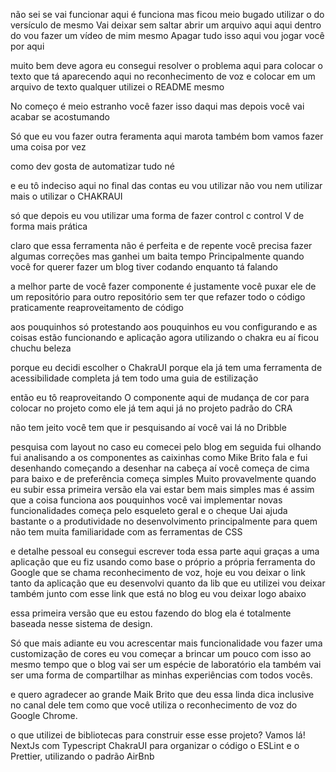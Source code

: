 não sei se vai funcionar aqui é funciona mas ficou meio bugado 
utilizar o do versículo de mesmo Vai deixar sem saltar abrir um arquivo aqui aqui dentro do vou fazer um vídeo 
de mim mesmo Apagar tudo isso aqui vou jogar você por aqui

muito bem deve agora eu consegui resolver o problema aqui para colocar o texto que tá aparecendo aqui no reconhecimento de voz e colocar em um arquivo de texto qualquer utilizei o README mesmo

No começo é meio estranho você fazer isso daqui mas depois você vai acabar se acostumando

Só que eu vou fazer outra feramenta aqui marota também bom vamos fazer uma coisa por vez

como dev gosta de automatizar tudo né

e eu tô indeciso aqui no final das contas eu vou utilizar não vou nem utilizar mais o utilizar o CHAKRAUI

só que depois eu vou utilizar uma forma de fazer control c control V de forma mais prática

claro que essa ferramenta não é perfeita e de repente você precisa fazer algumas correções mas ganhei um baita tempo Principalmente quando você for querer fazer um blog tiver codando enquanto tá falando

a melhor parte de você fazer componente é justamente você puxar ele de um repositório para outro repositório sem ter que refazer todo o código praticamente reaproveitamento de código

aos pouquinhos só protestando aos pouquinhos eu vou configurando e as coisas estão funcionando e aplicação agora utilizando o chakra eu aí ficou chuchu beleza

porque eu decidi escolher o ChakraUI porque ela já tem uma ferramenta de acessibilidade completa já tem todo uma guia de estilização

então eu tô reaproveitando O componente aqui de mudança de cor para colocar no projeto como ele já tem aqui já no projeto padrão do CRA

não tem jeito você tem que ir pesquisando aí você vai lá no Dribble

pesquisa com layout no caso eu comecei pelo blog em seguida fui olhando fui analisando a os componentes as caixinhas como Mike Brito fala e fui desenhando começando a desenhar na cabeça aí você começa de cima para baixo e de preferência começa simples Muito provavelmente quando eu subir essa primeira versão ela vai estar bem mais simples mas é assim que a coisa funciona aos pouquinhos você vai implementar novas funcionalidades começa pelo esqueleto geral e o cheque Uai ajuda bastante o a produtividade no desenvolvimento principalmente para quem não tem muita familiaridade com as ferramentas de CSS

e detalhe pessoal eu consegui escrever toda essa parte aqui graças a uma aplicação que eu fiz usando como base o próprio a própria ferramenta do Google que se chama reconhecimento de voz, hoje eu vou deixar o link tanto da aplicação que eu desenvolvi quanto da lib que eu utilizei vou deixar também junto com esse link que está no blog eu vou deixar logo abaixo

essa primeira versão que eu estou fazendo do blog ela é totalmente baseada nesse sistema de design.

Só que mais adiante eu vou acrescentar mais funcionalidade vou fazer uma customização de cores eu vou começar a brincar um pouco com isso ao mesmo tempo que o blog vai ser um espécie de laboratório ela também vai ser uma forma de compartilhar as minhas experiências com todos vocês.

e quero agradecer ao grande Maik Brito que deu essa linda dica inclusive no canal dele tem como que você utiliza o reconhecimento de voz do Google Chrome.

o que utilizei de bibliotecas para construir esse esse projeto? Vamos lá!
NextJs com Typescript
ChakraUI
para organizar o código o ESLint e o Prettier, utilizando o padrão AirBnb